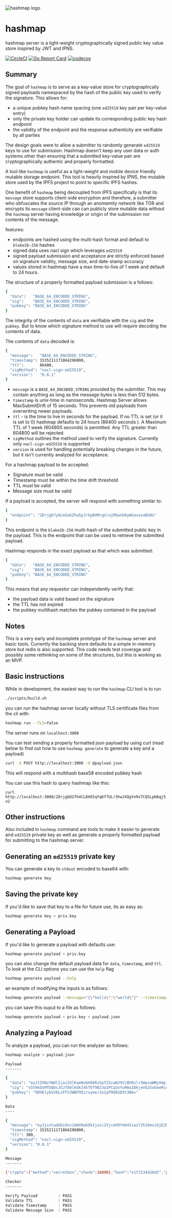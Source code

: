 ![hashmap logo](images/hashmap-logo-black-text-quarter.svg)

# hashmap

hashmap server is a light-weight cryptographically signed public key value store inspired by JWT and IPNS.

[![CircleCI][1]][2] [![Go Report Card][3]][4] [![codecov][5]][6]

[1]: https://circleci.com/gh/nomasters/hashmap.svg?style=svg
[2]: https://circleci.com/gh/nomasters/hashmap
[3]: https://goreportcard.com/badge/github.com/nomasters/hashmap
[4]: https://goreportcard.com/report/github.com/nomasters/hashmap
[5]: https://codecov.io/gh/nomasters/hashmap/branch/master/graph/badge.svg
[6]: https://codecov.io/gh/nomasters/hashmap

## Summary

The goal of `hashmap` is to serve as a key-value store for cryptographically signed payloads namespaced by the hash of the public key used to verify the signature. This allows for:

- a unique pubkey hash name spacing (one `ed25519` key pair per key-value entry) 
- only the private key holder can update its corresponding public key hash endpoint
- the validity of the endpoint and the response authenticity are verifiable by all parties

The design goals were to allow a submitter to randomly generate `ed25519` keys to use for submission. Hashmap doesn't keep any user data or auth systems other than ensuring that a submitted key-value pair are cryptographically authentic and properly formatted.

A tool like `hashmap` is useful as a light-weight and mobile device friendly mutable storage endpoint. This tool is heavily inspired by IPNS, the mutable store used by the IPFS project to point to specific IPFS hashes.

One benefit of `hashmap` being decoupled from IPFS specifically is that its `message` store supports client-side encryption and therefore, a submitter who obfuscates the source IP through an anomemity  network like TOR and encrypts its `message` client-side can can publicly store mutable data without the `hashmap` server having knowledge or origin of the submission nor contents of the message.

features:

- endpoints are hashed using the multi-hash format and default to `blake2b-256` hashes
- signed data uses nacl sign which leverages `ed25519`
- signed payload submission and acceptance are strictly enforced based on signature validity, message size, and date-stamp accuracy
- values stored in hashmap have a max time-to-live of 1 week and default to 24 hours. 

The structure of a properly formatted payload submission is a follows:

```bash
{
  "data":   "BASE_64_ENCODED_STRING",
  "sig":    "BASE_64_ENCODED_STRING",
  "pubkey": "BASE_64_ENCODED_STRING"
}
```

The integrity of the contents of `data` are verifiable with the `sig` and the `pubkey`. But to know which signature method to use will require decoding the contents of data.

The contents of `data` decoded is:

```bash
{
  "message":   "BASE_64_ENCODED_STRING",
  "timestamp": 1535211171864296000,
  "ttl":       86400,
  "sigMethod": "nacl-sign-ed25519",
  "version":   "0.0.1"
}
```

- `message` is a `BASE_64_ENCODED_STRING` provided by the submitter. This may contain anything as long as the message bytes is less than 512 bytes.
- `timestamp` is unix-time in nanoseconds. Hashmap Server allows MaxSubmitDrift of 15 seconds. This prevents old payloads from overwriting newer payloads.
- `ttl` - is the time to live in seconds for the payload. If no TTL is set (or it is set to 0) hashmap defaults to 24 hours (86400 seconds ). A Maximum TTL of 1 week (604800 seconds) is permitted. Any TTL greater than 604800 will be rejected.
- `sigMethod` outlines the method used to verify the signature. Currently only `nacl-sign-ed25519` is supported
- `version` is used for handling potentially breaking changes in the future, but it isn't currently analyzed for acceptance.

For a hashmap payload to be accepted:

- Signature must be valid
- Timestamp must be within the time drift threshold
- TTL must be valid
- Message size must be valid

If a payload is accepted, the server will respond with something similar to:

```bash
{
  "endpoint": "2Drjgb7y6LmSaGZhw5pJrhpB4MrgVcajMXwnb8yWUavavaBSHo"
}
```

This endpoint is the `blake2b-256` multi-hash of the submitted public key in the payload. This is the endpoint that can be used to retrieve the submitted payload.

Hashmap responds in the exact payload as that which was submitted:

```bash
{
  "data":   "BASE_64_ENCODED_STRING",
  "sig":    "BASE_64_ENCODED_STRING",
  "pubkey": "BASE_64_ENCODED_STRING"
}
```

This means that any requestor can independently verify that:

- the payload data is valid based on the signature
- the TTL has not expired
- the pubkey multihash matches the pubkey contained in the payload



## Notes

This is a very early and incomplete prototype of the `hashmap` server and basic tools. Currently the backing store defaults to a simple in-memory store but redis is also supported. This code needs test coverage and possibly some rethinking on some of the structures, but this is working as an MVP.


## Basic instructions


While in development, the easiest way to run the `hashmap` CLI tool is to run

```bash
./scripts/build.sh
```

you can run the hashmap server locally without TLS certificate files from the cli with:

```bash
hashmap run --TLS=false
```

The server runs on `localhost:3000`

You can test sending a properly formatted json payload by using curl (read below to find out how to use `hashmap generate` to generate a key and a payload)

```bash
curl -X POST http://localhost:3000 -d @payload.json
```
This will respond with a multihash base58 encoded pubkey hash

You can use this hash to query hashmap like this:

`curl http://localhost:3000/2DrjgbD2fh4CL6HX5qYqKf7ULr3hwJXQgYn9sTCQSLpHAqj5n2`

## Other instructions

Also included in `hashmap` command are tools to make it easier to generate and `ed25519` private key as well as generate a properly formatted payload for submitting to the hashmap server.


## Generating an `ed25519` private key

You can generate a key to `stdout` encoded to base64 with:

```bash
hashmap generate key
```

## Saving the private key

If you'd like to save that key to a file for future use, its as easy as:

```bash
hashmap generate key > priv.key
```

## Generating a Payload

If you'd like to generate a payload with defaults use:

```bash
hashmap generate payload < priv.key
```

you can also change the default payload data for `data`, `timestamp`, and `ttl`. To look at the CLI options you can use the `help` flag

```bash
hashmap generate payload --help
```

an example of modifying the inputs is as follows:

```bash
hashmap generate payload --message="{\"hello\":\"world\"}" --timestamp=1535211171864296000 --ttl=5 < priv.key
```

you can save this ouput to a file as follows:

```bash
hashmap generate payload < priv.key > payload.json
```

## Analyzing a Payload

To analyze a payload, you can run the analyzer as follows:

```bash
hashmap analyze < payload.json

Payload
-------

{
  "data": "eyJtZXNzYWdlIjoiZXlKamNubHdkRzhpT25zaWJXVjBhRzlrSWpvaWMyVmpjbVYwWW05NElpd2lZMmgxYm1zaU9qRTJNREF3ZlN3aWFHRnphQ0k2SW1VeFpqRTFNelJrTWpaa01pSXNJbkJoZVd4dllXUWlPaUoxYnpoYVVXVk5WV3hwT0dJclNXOUtRMUppTDI1UGQwMVhVR2RwT0dWRFpFVkNUWGRrYW1wNlIyWTNVVTFqWkdnMlRXVlFVbW9yV25CM1VGZHpOVmhxZFdOcE1tRXpSVFUzUTFWUGRIUjNTRUZIZHowaWZRPT0iLCJ0aW1lc3RhbXAiOjE1MzUyMTExNzE4NjQyOTYwMDAsInR0bCI6MzAwLCJzaWdNZXRob2QiOiJuYWNsLXNpZ24tZWQyNTUxOSIsInZlcnNpb24iOiIwLjAuMSJ9",
  "sig": "s5tHkDsMfUQbsJGJf80lKdkI4kTEf9BJ3a1PCqSnYuH0aZ8kjeVG2SoGeeRsaXMNV4nDYlBddJkeQkGWort3Cg==",
  "pubkey": "9DHEtybGV0LxFFV3WBFMZzrvyme/3o1pP9Q6SD5t3NA="
}

Data
----

{
  "message": "eyJjcnlwdG8iOnsibWV0aG9kIjoic2VjcmV0Ym94IiwiY2h1bmsiOjE2MDAwfSwiaGFzaCI6ImUxZjE1MzRkMjZkMiIsInBheWxvYWQiOiJ1bzhaUWVNVWxpOGIrSW9KQ1JiL25Pd01XUGdpOGVDZEVCTXdkamp6R2Y3UU1jZGg2TWVQUmorWnB3UFdzNVhqdWNpMmEzRTU3Q1VPdHR3SEFHdz0ifQ==",
  "timestamp": 1535211171864296000,
  "ttl": 300,
  "sigMethod": "nacl-sign-ed25519",
  "version": "0.0.1"
}

Message
-------

{"crypto":{"method":"secretbox","chunk":16000},"hash":"e1f1534d26d2","payload":"uo8ZQeMUli8b+IoJCRb/nOwMWPgi8eCdEBMwdjjzGf7QMcdh6MePRj+ZpwPWs5Xjuci2a3E57CUOttwHAGw="}

Checker
-------

Verify Payload         : PASS
Validate TTL           : PASS
Validate Timestamp     : PASS
Validate Message Size  : PASS
```
